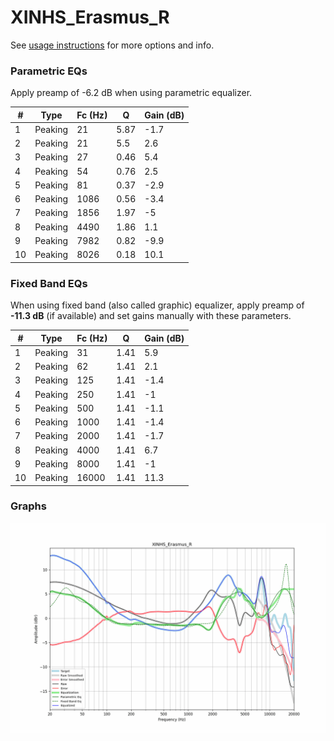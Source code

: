 # XINHS_Erasmus_R
See [usage instructions](https://github.com/jaakkopasanen/AutoEq#usage) for more options and info.

### Parametric EQs
Apply preamp of -6.2 dB when using parametric equalizer.

|   # | Type    |   Fc (Hz) |    Q |   Gain (dB) |
|-----|---------|-----------|------|-------------|
|   1 | Peaking |        21 | 5.87 |        -1.7 |
|   2 | Peaking |        21 | 5.5  |         2.6 |
|   3 | Peaking |        27 | 0.46 |         5.4 |
|   4 | Peaking |        54 | 0.76 |         2.5 |
|   5 | Peaking |        81 | 0.37 |        -2.9 |
|   6 | Peaking |      1086 | 0.56 |        -3.4 |
|   7 | Peaking |      1856 | 1.97 |        -5   |
|   8 | Peaking |      4490 | 1.86 |         1.1 |
|   9 | Peaking |      7982 | 0.82 |        -9.9 |
|  10 | Peaking |      8026 | 0.18 |        10.1 |

### Fixed Band EQs
When using fixed band (also called graphic) equalizer, apply preamp of **-11.3 dB** (if available) and set gains manually with these parameters.

|   # | Type    |   Fc (Hz) |    Q |   Gain (dB) |
|-----|---------|-----------|------|-------------|
|   1 | Peaking |        31 | 1.41 |         5.9 |
|   2 | Peaking |        62 | 1.41 |         2.1 |
|   3 | Peaking |       125 | 1.41 |        -1.4 |
|   4 | Peaking |       250 | 1.41 |        -1   |
|   5 | Peaking |       500 | 1.41 |        -1.1 |
|   6 | Peaking |      1000 | 1.41 |        -1.4 |
|   7 | Peaking |      2000 | 1.41 |        -1.7 |
|   8 | Peaking |      4000 | 1.41 |         6.7 |
|   9 | Peaking |      8000 | 1.41 |        -1   |
|  10 | Peaking |     16000 | 1.41 |        11.3 |

### Graphs
![](./XINHS_Erasmus_R.png)
